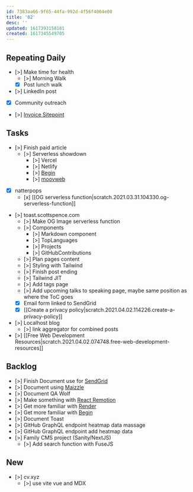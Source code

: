 ```yaml
---
id: 7383aa66-9f65-44fa-992d-4f56f4004e00
title: '02'
desc: ''
updated: 1617393158181
created: 1617345549705
---
```


## Repeating Daily

- [>] Make time for health
  - [>] Morning Walk
  - [x] Post lunch walk
- [>] LinkedIn post
- [x] Community outreach
- [>] [Invoice Sitepoint]

## Tasks

- [>] Finish paid article
  - [>] Serverless showdown
    - [>] Vercel
    - [>] Netlify
    - [>] [Begin]
    - [>] [moovweb]
- [x] natterpops
  - [x]
    [[OG serverless function|scratch.2021.03.31.104330.og-serverless-function]]
- [>] toast.scottspence.com
  - [>] Make OG Image serverless function
  - [>] Components
    - [>] Markdown component
    - [>] TopLanguages
    - [>] Projects
    - [>] GitHubContributions
  - [>] Plan pages content
  - [>] Styling with Tailwind
  - [>] Finish post ending
  - [>] Tailwind JIT
  - [>] Add tags page
  - [>] Add upcoming talks to speaking page, maybe same position as
    where the ToC goes
  - [x] Email form linked to SendGrid
  - [x] [[Create a privacy policy|scratch.2021.04.02.114226.create-a-privacy-policy]]
- [>] Localhost blog
  - [>] link aggregator for combined posts
- [>]
  [[Free Web Development Resources|scratch.2021.04.02.074748.free-web-development-resources]]

## Backlog

- [>] Finish Document use for [SendGrid]
- [>] Document using [Maizzle]
- [>] Document QA Wolf
- [>] Make something with [React Remotion]
- [>] Get more familiar with [Render]
- [>] Get more familiar with [Begin]
- [>] Document Toast
- [>] GitHub GraphQL endpoint heatmap data massage
- [>] GitHub GraphQL endpoint add heatmap data
- [>] Family CMS project (Sanity/NextJS)
  - [>] Add search function with FuseJS

## New

- [>] cv.xyz
  - [>] use vite vue and MDX

<!-- Links -->

[react remotion]:
  https://twitter.com/JNYBGR/status/1358824089960542208
[maizzle]: https://maizzle.com/
[sendgrid]: https://app.sendgrid.com
[render]: https://render.com/
[begin]: https://begin.com/
[invoice sitepoint]: https://www.sitepoint.com/write-for-us/
[moovweb]: https://www.moovweb.com/
